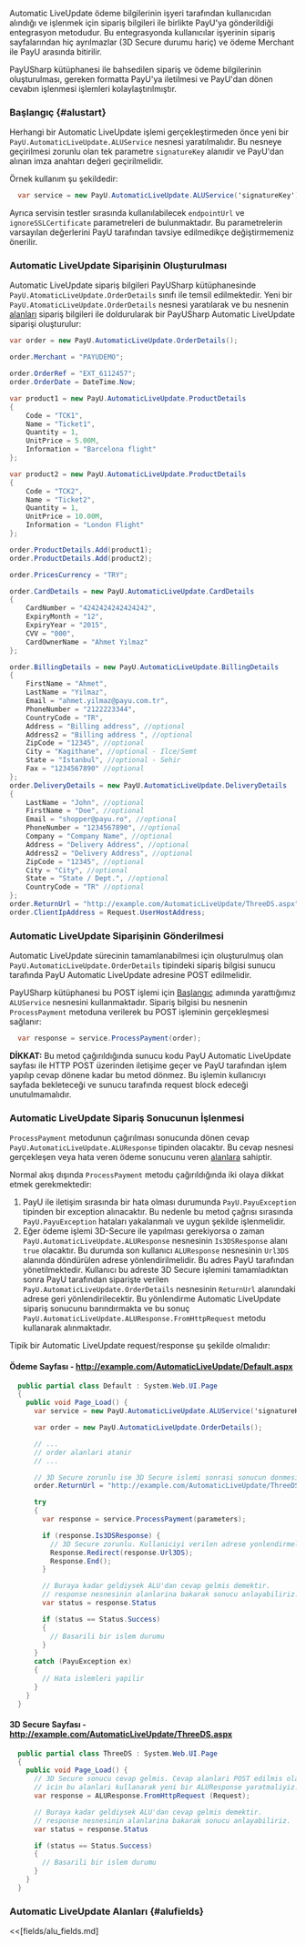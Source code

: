 Automatic LiveUpdate ödeme bilgilerinin işyeri tarafından kullanıcıdan alındığı ve işlenmek için sipariş bilgileri ile birlikte PayU'ya gönderildiği entegrasyon metodudur. Bu entegrasyonda kullanıcılar işyerinin sipariş sayfalarından hiç ayrılmazlar (3D Secure durumu hariç) ve ödeme Merchant ile PayU arasında bitirilir.

PayUSharp kütüphanesi ile bahsedilen sipariş ve ödeme bilgilerinin oluşturulması, gereken formatta PayU'ya iletilmesi ve PayU'dan dönen cevabın işlenmesi işlemleri kolaylaştırılmıştır.

### Başlangıç {#alustart}

Herhangi bir Automatic LiveUpdate işlemi gerçekleştirmeden önce yeni bir `PayU.AutomaticLiveUpdate.ALUService` nesnesi yaratılmalıdır. Bu nesneye geçirilmesi zorunlu olan tek parametre `signatureKey` alanıdir ve PayU'dan alınan imza anahtarı değeri geçirilmelidir.

Örnek kullanım şu şekildedir:

```cs
  var service = new PayU.AutomaticLiveUpdate.ALUService('signatureKey');
```

Ayrıca servisin testler sırasında kullanılabilecek `endpointUrl` ve `ignoreSSLCertificate` parametreleri de bulunmaktadır. Bu parametrelerin varsayılan değerlerini PayU tarafından tavsiye edilmedikçe değiştirmemeniz önerilir.

### Automatic LiveUpdate Siparişinin Oluşturulması

Automatic LiveUpdate sipariş bilgileri PayUSharp kütüphanesinde `PayU.AtomaticLiveUpdate.OrderDetails` sınıfı ile temsil edilmektedir. Yeni bir `PayU.AtomaticLiveUpdate.OrderDetails` nesnesi yaratılarak ve bu nesnenin [alanları](#alufields) sipariş bilgileri ile doldurularak bir PayUSharp Automatic LiveUpdate siparişi oluşturulur:

```cs
var order = new PayU.AutomaticLiveUpdate.OrderDetails();

order.Merchant = "PAYUDEMO";

order.OrderRef = "EXT_6112457";
order.OrderDate = DateTime.Now;

var product1 = new PayU.AutomaticLiveUpdate.ProductDetails
{
    Code = "TCK1",
    Name = "Ticket1",
    Quantity = 1,
    UnitPrice = 5.00M,
    Information = "Barcelona flight"
};

var product2 = new PayU.AutomaticLiveUpdate.ProductDetails
{
    Code = "TCK2",
    Name = "Ticket2",
    Quantity = 1,
    UnitPrice = 10.00M,
    Information = "London Flight"
};

order.ProductDetails.Add(product1);
order.ProductDetails.Add(product2);

order.PricesCurrency = "TRY";

order.CardDetails = new PayU.AutomaticLiveUpdate.CardDetails
{
    CardNumber = "4242424242424242",
    ExpiryMonth = "12",
    ExpiryYear = "2015",
    CVV = "000",
    CardOwnerName = "Ahmet Yılmaz"
};

order.BillingDetails = new PayU.AutomaticLiveUpdate.BillingDetails
{
    FirstName = "Ahmet",
    LastName = "Yilmaz",
    Email = "ahmet.yilmaz@payu.com.tr",
    PhoneNumber = "2122223344",
    CountryCode = "TR",
    Address = "Billing address", //optional
    Address2 = "Billing address ", //optional
    ZipCode = "12345", //optional
    City = "Kagithane", //optional - Ilce/Semt
    State = "Istanbul", //optional - Sehir
    Fax = "1234567890" //optional
};
order.DeliveryDetails = new PayU.AutomaticLiveUpdate.DeliveryDetails
{
    LastName = "John", //optional
    FirstName = "Doe", //optional
    Email = "shopper@payu.ro", //optional
    PhoneNumber = "1234567890", //optional
    Company = "Company Name", //optional
    Address = "Delivery Address", //optional
    Address2 = "Delivery Address", //optional
    ZipCode = "12345", //optional
    City = "City", //optional
    State = "State / Dept.", //optional
    CountryCode = "TR" //optional
};
order.ReturnUrl = "http://example.com/AutomaticLiveUpdate/ThreeDS.aspx";
order.ClientIpAddress = Request.UserHostAddress;
```

### Automatic LiveUpdate Siparişinin Gönderilmesi

Automatic LiveUpdate sürecinin tamamlanabilmesi için oluşturulmuş olan `PayU.AutomaticLiveUpdate.OrderDetails` tipindeki sipariş bilgisi sunucu tarafında PayU Automatic LiveUpdate adresine POST edilmelidir.

PayUSharp kütüphanesi bu POST işlemi için [Başlangıç](#alustart) adımında yarattığımız `ALUService` nesnesini kullanmaktadır. Sipariş bilgisi bu nesnenin `ProcessPayment` metoduna verilerek bu POST işleminin gerçekleşmesi sağlanır:

```cs
  var response = service.ProcessPayment(order);
```

**DİKKAT:** Bu metod çağırıldığında sunucu kodu PayU Automatic LiveUpdate sayfası ile HTTP POST üzerinden iletişime geçer ve PayU tarafından işlem yapılıp cevap dönene kadar bu metod dönmez. Bu işlemin kullanıcıyı sayfada bekleteceği ve sunucu tarafında request block edeceği unutulmamalıdır.

### Automatic LiveUpdate Sipariş Sonucunun İşlenmesi

`ProcessPayment` metodunun çağırılması sonucunda dönen cevap `PayU.AutomaticLiveUpdate.ALUResponse` tipinden olacaktır. Bu cevap nesnesi gerçekleşen veya hata veren ödeme sonucunu veren [alanlara](#alufields) sahiptir.

Normal akış dışında `ProcessPayment` metodu çağırıldığında iki olaya dikkat etmek gerekmektedir:

1. PayU ile iletişim sırasında bir hata olması durumunda `PayU.PayuException` tipinden bir exception alınacaktır. Bu nedenle bu metod çağrısı sırasında `PayU.PayuException` hataları yakalanmalı ve uygun şekilde işlenmelidir.
2. Eğer ödeme işlemi 3D-Secure ile yapılması gerekiyorsa o zaman `PayU.AutomaticLiveUpdate.ALUResponse` nesnesinin `Is3DSResponse` alanı `true` olacaktır. Bu durumda son kullanıcı `ALUResponse` nesnesinin `Url3DS` alanında döndürülen adrese yönlendirilmelidir. Bu adres PayU tarafından yönetilmektedir. Kullanıcı bu adreste 3D Secure işlemini tamamladıktan sonra PayU tarafından siparişte verilen `PayU.AutomaticLiveUpdate.OrderDetails` nesnesinin `ReturnUrl` alanındaki adrese geri yönlendirilecektir. Bu yönlendirme Automatic LiveUpdate sipariş sonucunu barındırmakta ve bu sonuç `PayU.AutomaticLiveUpdate.ALUResponse.FromHttpRequest` metodu kullanarak alınmaktadır.

Tipik bir Automatic LiveUpdate request/response şu şekilde olmalıdır:

#### Ödeme Sayfası - http://example.com/AutomaticLiveUpdate/Default.aspx

```cs
  public partial class Default : System.Web.UI.Page
  {
    public void Page_Load() {
      var service = new PayU.AutomaticLiveUpdate.ALUService('signatureKey');

      var order = new PayU.AutomaticLiveUpdate.OrderDetails();

      // ...
      // order alanlari atanir
      // ...

      // 3D Secure zorunlu ise 3D Secure islemi sonrasi sonucun donmesini istedigimiz adres
      order.ReturnUrl = "http://example.com/AutomaticLiveUpdate/ThreeDS.aspx";

      try
      {
        var response = service.ProcessPayment(parameters);

        if (response.Is3DSResponse) {
          // 3D Secure zorunlu. Kullaniciyi verilen adrese yonlendirmeliyiz.
          Response.Redirect(response.Url3DS);
          Response.End();
        }

        // Buraya kadar geldiysek ALU'dan cevap gelmis demektir.
        // response nesnesinin alanlarina bakarak sonucu anlayabiliriz.
        var status = response.Status

        if (status == Status.Success)
        {
          // Basarili bir islem durumu
        }
      }
      catch (PayuException ex)
      {
        // Hata islemleri yapilir
      }
    }
  }
```

#### 3D Secure Sayfası - http://example.com/AutomaticLiveUpdate/ThreeDS.aspx

```cs
  public partial class ThreeDS : System.Web.UI.Page
  {
    public void Page_Load() {
      // 3D Secure sonucu cevap gelmis. Cevap alanlari POST edilmis olarak gelecegi
      // icin bu alanlari kullanarak yeni bir ALUResponse yaratmaliyiz.
      var response = ALUResponse.FromHttpRequest (Request);

      // Buraya kadar geldiysek ALU'dan cevap gelmis demektir.
      // response nesnesinin alanlarina bakarak sonucu anlayabiliriz.
      var status = response.Status

      if (status == Status.Success)
      {
        // Basarili bir islem durumu
      }
    }
  }
```

### Automatic LiveUpdate Alanları {#alufields}

<<[fields/alu_fields.md]
